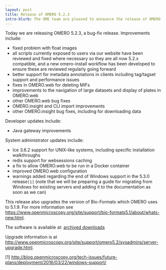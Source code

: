 ```yaml
---
layout: post
title: Release of OMERO 5.2.3
intro-blurb: The OME team are pleased to announce the release of OMERO 5.2.3
---
```

Today we are releasing OMERO 5.2.3, a bug-fix release. Improvements include:

-  fixed problem with float images
-  all scripts currently exposed to users via our website have been reviewed and fixed where necessary so they are all now 5.2.x compatible, and a new omero-install workflow has been developed to ensure these are reviewed regularly going forward
-  better support for metadata annotations in clients including tag/tagset support and performance issues
-  fixes in OMERO.web for deleting MIFs
-  improvements to the navigation of large datasets and display of plates in OMERO.web
-  other OMERO.web bug fixes
-  OMERO.insight and CLI import improvements
-  other OMERO.insight bug fixes, including for downloading data

Developer updates include:
 
-  Java gateway improvements

System administrator updates include:
 
-  Ice 3.6.2 support for UNIX-like systems, including specific installation walkthroughs
-  redis support for websessions caching
-  a fix to allow OMERO.web to be run in a Docker container
-  improved OMERO.web configuration
-  warnings added regarding the end of Windows support in the 5.3.0 release`[1]` (note that we will be preparing a guide for migrating from Windows for existing servers and adding it to the documentation as soon as we can)

This release also upgrades the version of Bio-Formats which OMERO uses to
5.1.9. For more information see https://www.openmicroscopy.org/site/support/bio-formats5.1/about/whats-new.html.

The software is available at:
[archived downloads](http://downloads.openmicroscopy.org/omero/5.2.3/)

Upgrade information is at http://www.openmicroscopy.org/site/support/omero5.2/sysadmins/server-upgrade.html.

[1] http://blog.openmicroscopy.org/tech-issues/future-plans/deployment/2016/03/22/windows-support/
